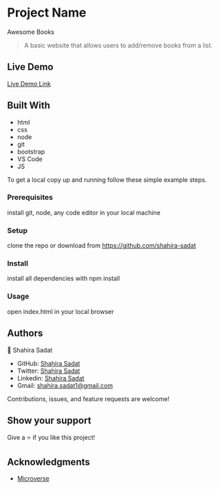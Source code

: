 # Project Name
Awesome Books

> A basic website that allows users to add/remove books from a list.




## Live Demo

[Live Demo Link](https://shahira-sadat.github.io/Awesome-Books-with-ES6/)

## Built With
- html
- css
- node
- git
- bootstrap
- VS Code
- JS

To get a local copy up and running follow these simple example steps.

### Prerequisites
install git, node, any code editor in your local machine

### Setup
clone the repo or download from https://github.com/shahira-sadat

### Install
install all dependencies with npm install

### Usage
open index.html in your local browser

## Authors
👤 Shahira Sadat

- GitHub: [Shahira Sadat](https://github.com/shahira-sadat)
- Twitter: [Shahira Sadat](https://twitter.com/SadatShahira)
- Linkedin: [Shahira Sadat](https://www.linkedin.com/in/shahira-sadat-49b402199)
- Gmail: shahira.sadat1@gmail.com


Contributions, issues, and feature requests are welcome!

## Show your support

Give a ⭐️ if you like this project!

## Acknowledgments

- [Microverse](https://www.microverse.org/)



